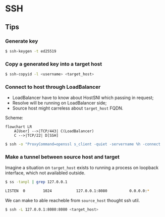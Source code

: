 # SSH

## Tips

### Generate key

```bash
$ ssh-keygen -t ed25519
```

### Copy a generated key into a target host

```bash
$ ssh-copyid -l <username> <target_host>
```

### Connect to host through LoadBalancer

* LoadBalancer have to know about HostSNI which passing in request;
* Resolve will be running on LoadBalancer side;
* Source host might carreless about `target_host` FQDN.

Scheme:

```mermaid
flowchart LR
    A[User] -->|TCP/443| C(LoadBalancer)
    C -->|TCP/22| D[SSH]
```

```bash
$ ssh -o "ProxyCommand=openssl s_client -quiet -servername %h -connect <loadbalancer_host>:<loadbalancer_port>" <target_host> 
```

### Make a tunnel between source host and target

Imagine a situation on `target_host` exists to running a process on loopback interface, which not availabled outside.

```bash
$ ss -tanpl | grep 127.0.0.1

LISTEN  0        1024           127.0.0.1:8080          0.0.0.0:*
```

We can make to able reacheble from `source_host` thought ssh util.

```bash
$ ssh -L 127.0.0.1:8080:8080 <target_host>
```

